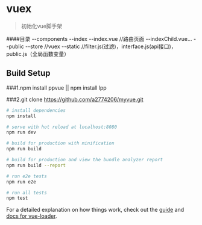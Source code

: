 # vuex

> 初始化vue脚手架

####目录
--components
  --index
    --index.vue   //路由页面
    --indexChild.vue...
  --public
--store  //vuex
--static //filter.js(过滤)，interface.js(api接口)，public.js（全局函数变量）

## Build Setup

 ###1.npm install ppvue || npm install lpp
 
 ###2.git clone https://github.com/a2774206/myvue.git

``` bash
# install dependencies
npm install

# serve with hot reload at localhost:8080
npm run dev

# build for production with minification
npm run build

# build for production and view the bundle analyzer report
npm run build --report

# run e2e tests
npm run e2e

# run all tests
npm test
```

For a detailed explanation on how things work, check out the [guide](http://vuejs-templates.github.io/webpack/) and [docs for vue-loader](http://vuejs.github.io/vue-loader).
